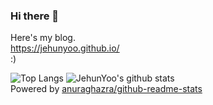### Hi there 👋

Here's my blog.<br>
https://jehunyoo.github.io/<br>
:)

<!--
**JehunYoo/JehunYoo** is a ✨ _special_ ✨ repository because its `README.md` (this file) appears on your GitHub profile.

Here are some ideas to get you started:

- 🔭 I’m currently working on ...
- 🌱 I’m currently learning ...
- 👯 I’m looking to collaborate on ...
- 🤔 I’m looking for help with ...
- 💬 Ask me about ...
- 📫 How to reach me: ...
- 😄 Pronouns: ...
- ⚡ Fun fact: ...
-->

![Top Langs](https://github-readme-stats.vercel.app/api/top-langs/?username=JehunYoo)
![JehunYoo's github stats](https://github-readme-stats.vercel.app/api?username=JehunYoo&show_icons=true)<br>
Powered by [anuraghazra/github-readme-stats](https://github.com/anuraghazra/github-readme-stats)
